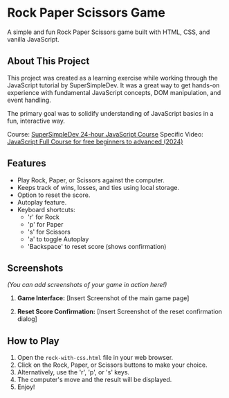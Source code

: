 # Rock Paper Scissors Game

A simple and fun Rock Paper Scissors game built with HTML, CSS, and vanilla JavaScript.

## About This Project

This project was created as a learning exercise while working through the JavaScript tutorial by SuperSimpleDev. It was a great way to get hands-on experience with fundamental JavaScript concepts, DOM manipulation, and event handling.

The primary goal was to solidify understanding of JavaScript basics in a fun, interactive way.

Course: [SuperSimpleDev 24-hour JavaScript Course](https://www.youtube.com/@SuperSimpleDev)
Specific Video: [JavaScript Full Course for free  beginners to advanced (2024)](https://youtu.be/EerdGm-ehJQ?si=QyrpuI7kZWtkTDVK)

## Features

*   Play Rock, Paper, or Scissors against the computer.
*   Keeps track of wins, losses, and ties using local storage.
*   Option to reset the score.
*   Autoplay feature.
*   Keyboard shortcuts:
    *   'r' for Rock
    *   'p' for Paper
    *   's' for Scissors
    *   'a' to toggle Autoplay
    *   'Backspace' to reset score (shows confirmation)

## Screenshots

*(You can add screenshots of your game in action here!)*

1.  **Game Interface:**
    [Insert Screenshot of the main game page]

2.  **Reset Score Confirmation:**
    [Insert Screenshot of the reset confirmation dialog]

## How to Play

1.  Open the `rock-with-css.html` file in your web browser.
2.  Click on the Rock, Paper, or Scissors buttons to make your choice.
3.  Alternatively, use the 'r', 'p', or 's' keys.
4.  The computer's move and the result will be displayed.
5.  Enjoy! 